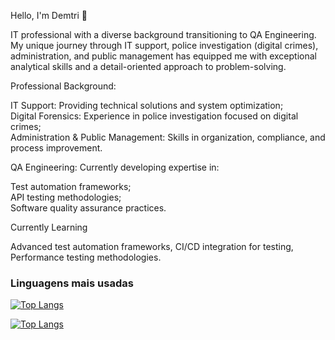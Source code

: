 Hello, I'm Demtri 👋


IT professional with a diverse background transitioning to QA Engineering. My unique journey through IT support, police investigation (digital crimes), administration, and public management has equipped me with exceptional analytical skills and a detail-oriented approach to problem-solving.


Professional Background:  


IT Support: Providing technical solutions and system optimization;  
Digital Forensics: Experience in police investigation focused on digital crimes;  
Administration & Public Management: Skills in organization, compliance, and process improvement.


QA Engineering: Currently developing expertise in:  


Test automation frameworks;  
API testing methodologies;  
Software quality assurance practices.


Currently Learning

Advanced test automation frameworks, 
CI/CD integration for testing, 
Performance testing methodologies.

### Linguagens mais usadas

[![Top Langs](https://github-readme-stats.vercel.app/api/top-langs/?username=DemitriSimoes)](https://github.com/anuraghazra/github-readme-stats)

[![Top Langs](https://github-readme-stats.vercel.app/api/top-langs/?username=DemitriSimoes&langs_count=10)](https://github.com/anuraghazra/github-readme-stats)
